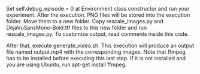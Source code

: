 Set self.debug_episode = 0 at Environment class constructor and run your experiment. After the execution, PNG files will be stored into the execution folder. Move them to a new folder. Copy rescale_images.py and DejaVuSansMono-Bold.ttf files to this new folder and run rescale_images.py. To customize output, read comments inside this code.

After that, execute generate_video.sh. This execution will produce an output file named output.mp4 with the corresponding images. Note that ffmpeg has to be installed before executing this last step. If it is not installed and you are using Ubuntu, run apt-get install ffmpeg.
